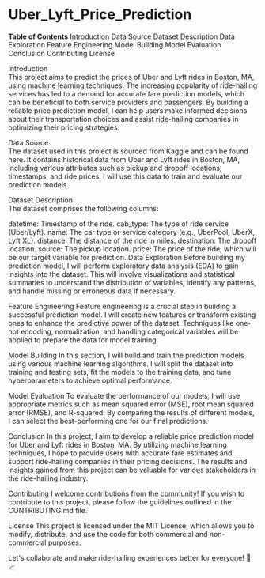 # Uber_Lyft_Price_Prediction

**Table of Contents**
Introduction
Data Source
Dataset Description
Data Exploration
Feature Engineering
Model Building
Model Evaluation
Conclusion
Contributing
License

Introduction <br>
This project aims to predict the prices of Uber and Lyft rides in Boston, MA, using machine learning techniques. The increasing popularity of ride-hailing services has led to a demand for accurate fare prediction models, which can be beneficial to both service providers and passengers. By building a reliable price prediction model, I can help users make informed decisions about their transportation choices and assist ride-hailing companies in optimizing their pricing strategies. <br>

Data Source <br>
The dataset used in this project is sourced from Kaggle and can be found here. It contains historical data from Uber and Lyft rides in Boston, MA, including various attributes such as pickup and dropoff locations, timestamps, and ride prices. I will use this data to train and evaluate our prediction models. <br>

Dataset Description <br>
The dataset comprises the following columns: <br>

datetime: Timestamp of the ride.
cab_type: The type of ride service (Uber/Lyft).
name: The car type or service category (e.g., UberPool, UberX, Lyft XL).
distance: The distance of the ride in miles.
destination: The dropoff location.
source: The pickup location.
price: The price of the ride, which will be our target variable for prediction.
Data Exploration
Before building my prediction model, I will perform exploratory data analysis (EDA) to gain insights into the dataset. This will involve visualizations and statistical summaries to understand the distribution of variables, identify any patterns, and handle missing or erroneous data if necessary.

Feature Engineering
Feature engineering is a crucial step in building a successful prediction model. I will create new features or transform existing ones to enhance the predictive power of the dataset. Techniques like one-hot encoding, normalization, and handling categorical variables will be applied to prepare the data for model training.

Model Building
In this section, I will build and train the prediction models using various machine learning algorithms. I will split the dataset into training and testing sets, fit the models to the training data, and tune hyperparameters to achieve optimal performance.

Model Evaluation
To evaluate the performance of our models, I will use appropriate metrics such as mean squared error (MSE), root mean squared error (RMSE), and R-squared. By comparing the results of different models, I can select the best-performing one for our final predictions.

Conclusion
In this project, I aim to develop a reliable price prediction model for Uber and Lyft rides in Boston, MA. By utilizing machine learning techniques, I hope to provide users with accurate fare estimates and support ride-hailing companies in their pricing decisions. The results and insights gained from this project can be valuable for various stakeholders in the ride-hailing industry.

Contributing
I welcome contributions from the community! If you wish to contribute to this project, please follow the guidelines outlined in the CONTRIBUTING.md file.

License
This project is licensed under the MIT License, which allows you to modify, distribute, and use the code for both commercial and non-commercial purposes.

Let's collaborate and make ride-hailing experiences better for everyone! 🚗📈
